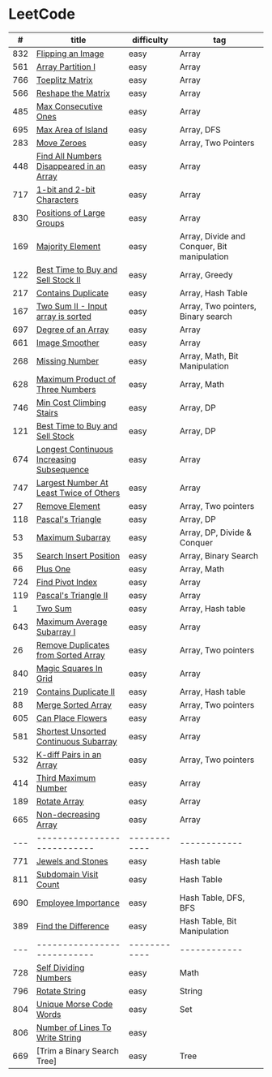 # LeetCode

|  #  |             title           |  difficulty  |      tag     |
| --- | --------------------------- | ------------ | ------------ |
| 832 | [Flipping an Image](https://github.com/XiaoLyu/LeetCode/blob/master/src/Flipping%20an%20Image.java) | easy | Array |
| 561 | [Array Partition I](https://github.com/XiaoLyu/LeetCode/blob/master/src/Array%20Partition%20I.java) | easy | Array |
| 766 | [Toeplitz Matrix](https://github.com/XiaoLyu/LeetCode/blob/master/src/Toeplitz%20Matrix.java) | easy | Array |
| 566 | [Reshape the Matrix](https://github.com/XiaoLyu/LeetCode/blob/master/src/Reshape%20the%20Matrix.java) | easy | Array |
| 485 | [Max Consecutive Ones](https://github.com/XiaoLyu/LeetCode/edit/master/src/Max%20Consecutive%20Ones.java)| easy | Array | 
| 695 | [Max Area of Island](https://github.com/XiaoLyu/LeetCode/blob/master/src/Max%20Area%20of%20Island.java) | easy | Array, DFS|
| 283 | [Move Zeroes](https://github.com/XiaoLyu/LeetCode/blob/master/src/Move%20Zeroes.java) | easy | Array, Two Pointers |
| 448 | [Find All Numbers Disappeared in an Array](https://github.com/XiaoLyu/LeetCode/blob/master/src/Find%20All%20Numbers%20Disappeared%20in%20an%20Array.java) | easy | Array|
| 717 | [1-bit and 2-bit Characters](https://github.com/XiaoLyu/LeetCode/edit/master/src/1-bit%20and%202-bit%20Characters.java) | easy | Array |
| 830 | [Positions of Large Groups](https://github.com/XiaoLyu/LeetCode/blob/master/src/Positions%20of%20Large%20Groups.java) | easy | Array |
| 169 | [Majority Element](https://github.com/XiaoLyu/LeetCode/blob/master/src/Majority%20Element.java) | easy | Array, Divide and Conquer, Bit manipulation |
| 122 | [Best Time to Buy and Sell Stock II](https://github.com/XiaoLyu/LeetCode/blob/master/src/MaxProfit.java) | easy | Array, Greedy |
| 217 | [Contains Duplicate](https://github.com/XiaoLyu/LeetCode/blob/master/src/Contains%20Duplicate.java) | easy | Array, Hash Table |
| 167 | [Two Sum II - Input array is sorted](https://github.com/XiaoLyu/LeetCode/blob/master/src/Input%20array%20is%20sorted.java) | easy | Array, Two pointers, Binary search |
| 697 | [Degree of an Array](https://github.com/XiaoLyu/LeetCode/blob/master/src/Degree%20of%20an%20Array.java) | easy | Array |
| 661 | [Image Smoother](https://github.com/XiaoLyu/LeetCode/blob/master/src/Image%20Smoother.java) | easy | Array |
| 268 | [Missing Number](https://github.com/XiaoLyu/LeetCode/blob/master/src/Missing%20Number.java) | easy | Array, Math, Bit Manipulation |
| 628 | [Maximum Product of Three Numbers](https://github.com/XiaoLyu/LeetCode/blob/master/src/Maximum%20Product%20of%20Three%20Numbers.java) | easy | Array, Math |
| 746 | [Min Cost Climbing Stairs](https://github.com/XiaoLyu/LeetCode/blob/master/src/Min%20Cost%20Climbing%20Stairs.java) | easy | Array, DP |
| 121 | [Best Time to Buy and Sell Stock](https://github.com/XiaoLyu/LeetCode/blob/master/src/Best%20Time%20to%20Buy%20and%20Sell%20Stock.java) | easy | Array, DP |
| 674 | [Longest Continuous Increasing Subsequence](https://github.com/XiaoLyu/LeetCode/blob/master/src/Longest%20Continuous%20Increasing%20Subsequence.java) | easy | Array |
| 747 | [Largest Number At Least Twice of Others](https://github.com/XiaoLyu/LeetCode/blob/master/src/Largest%20Number%20At%20Least%20Twice%20of%20Others.java) | easy | Array |
| 27 | [Remove Element](https://github.com/XiaoLyu/LeetCode/blob/master/src/Remove%20Element.java) | easy | Array, Two pointers |
| 118 | [Pascal's Triangle](https://github.com/XiaoLyu/LeetCode/blob/master/src/Pascal's%20Triangle.java) | easy | Array, DP |
| 53 | [Maximum Subarray](https://github.com/XiaoLyu/LeetCode/blob/master/src/Maximum%20Subarray.java) | easy | Array, DP, Divide & Conquer |
| 35 | [Search Insert Position](https://github.com/XiaoLyu/LeetCode/blob/master/src/Search%20Insert%20Position.java) | easy | Array, Binary Search |
| 66 | [Plus One](https://github.com/XiaoLyu/LeetCode/blob/master/src/Plus%20One.java) | easy | Array, Math |
| 724 | [Find Pivot Index](https://github.com/XiaoLyu/LeetCode/blob/master/src/Find%20Pivot%20Index.java) | easy | Array |
| 119 | [Pascal's Triangle II](https://github.com/XiaoLyu/LeetCode/blob/master/src/Pascal's%20Triangle%20II.java) | easy | Array |
| 1 | [Two Sum](https://github.com/XiaoLyu/LeetCode/blob/master/src/Two%20Sum.java) | easy | Array, Hash table |
| 643 | [Maximum Average Subarray I](https://github.com/XiaoLyu/LeetCode/blob/master/src/Maximum%20Average%20Subarray%20I.java) | easy | Array |
| 26 | [Remove Duplicates from Sorted Array](https://github.com/XiaoLyu/LeetCode/blob/master/src/Remove%20Duplicates%20from%20Sorted%20Array.java) | easy | Array, Two pointers |
| 840 | [Magic Squares In Grid](https://github.com/XiaoLyu/LeetCode/blob/master/src/Magic%20Squares%20In%20Grid.java) | easy | Array |
| 219 | [Contains Duplicate II](https://github.com/XiaoLyu/LeetCode/blob/master/src/Contains%20Duplicate%20II.java) | easy | Array, Hash table |
| 88 | [Merge Sorted Array](https://github.com/XiaoLyu/LeetCode/blob/master/src/Merge%20Sorted%20Array.java) | easy | Array, Two pointers |
| 605 | [Can Place Flowers](https://github.com/XiaoLyu/LeetCode/blob/master/src/Can%20Place%20Flowers.java) | easy | Array |
| 581 | [Shortest Unsorted Continuous Subarray](https://github.com/XiaoLyu/LeetCode/blob/master/src/Shortest%20Unsorted%20Continuous%20Subarray.java) | easy | Array |
| 532 | [K-diff Pairs in an Array](https://github.com/XiaoLyu/LeetCode/blob/master/src/K-diff%20Pairs%20in%20an%20Array.java) | easy | Array, Two pointers |
| 414 | [Third Maximum Number](https://github.com/XiaoLyu/LeetCode/blob/master/src/Third%20Maximum%20Number.java) | easy | Array |
| 189 | [Rotate Array](https://github.com/XiaoLyu/LeetCode/blob/master/src/Rotate%20Array.java) | easy | Array |
| 665 | [Non-decreasing Array](https://github.com/XiaoLyu/LeetCode/blob/master/src/Non-decreasing%20Array.java) | easy | Array |
| --- | --------------------------- | ------------ | ------------ |
| 771 | [Jewels and Stones](https://github.com/XiaoLyu/LeetCode/blob/master/src/Jewels%20and%20Stones.java) | easy | Hash table |
| 811 | [Subdomain Visit Count](https://github.com/XiaoLyu/LeetCode/blob/master/src/Subdomain%20Visit%20Count.java) | easy | Hash Table | 
| 690 | [Employee Importance](https://github.com/XiaoLyu/LeetCode/blob/master/src/Employee%20Importance.java) | easy | Hash Table, DFS, BFS |
| 389 | [Find the Difference](https://github.com/XiaoLyu/LeetCode/blob/master/src/Find%20the%20Difference.java) | easy | Hash Table, Bit Manipulation |
| --- | --------------------------- | ------------ | ------------ |
| 728 | [Self Dividing Numbers](https://github.com/XiaoLyu/LeetCode/blob/master/src/Self%20Dividing%20Numbers.java) | easy | Math |
| 796 | [Rotate String](https://github.com/XiaoLyu/LeetCode/blob/master/src/Rotate%20String.java) | easy | String |
| 804 | [Unique Morse Code Words](https://github.com/XiaoLyu/LeetCode/blob/master/src/Unique%20Morse%20Code%20Words.java) | easy | Set |
| 806 | [Number of Lines To Write String](https://github.com/XiaoLyu/LeetCode/blob/master/src/Number%20of%20Lines%20To%20Write%20String.java) | easy | |
| 669 | [Trim a Binary Search Tree] | easy | Tree |
